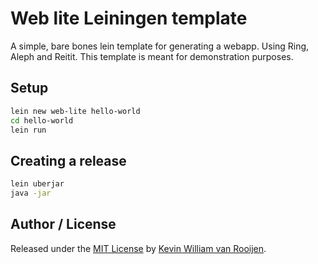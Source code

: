 # Web lite Leiningen template

A simple, bare bones lein template for generating a webapp. Using Ring, Aleph
and Reitit. This template is meant for demonstration purposes.

## Setup

```sh
lein new web-lite hello-world
cd hello-world
lein run
```

## Creating a release

```sh
lein uberjar
java -jar
```

## Author / License

Released under the [MIT License] by [Kevin William van Rooijen].

[Kevin William van Rooijen]: https://twitter.com/kwrooijen

[MIT License]: https://github.com/kwrooijen/gungnir/blob/master/LICENSE

